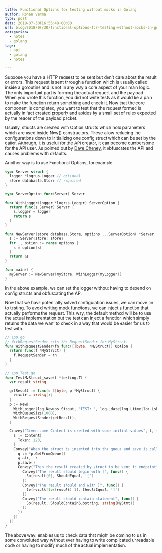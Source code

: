```yaml
---
title: Functional Options for testing without mocks in Golang
author: Rohan Verma
type: post
date: 2018-07-30T16:55:48+00:00
url: blog/2018/07/30/functional-options-for-testing-without-mocks-in-golang/
categories:
  - notes
  - golang
tags:
  - api
  - golang
  - notes

---
```

Suppose you have a HTTP request to be sent but don&#8217;t care about the result or errors. This request is sent through a function which is usually called inside a goroutine and is not in any way a core aspect of your main logic. The only important part is forming the actual request and the payload. When you wrote this function, you did not write tests as it would be a pain to make the function return something and check it. Now that the core component is completed, you want to test that the request formed is actually in fact created properly and abides by a small set of rules expected by the reader of the payload packet.

Usually, structs are created with Option structs which hold parameters which are used inside New() constructors. These allow reducing the configurations down to initializing one config struct which can be set by the caller. Although, it is useful for the API creator, it can become cumbersome for the API user. As pointed out by [Dave Cheney][1], it obfuscates the API and causes problems with defaults.

Another way is to use Functional Options, for example

```go
type Server struct {
  logger *logrus.Logger // optional
  store databaste.Store // required
}

type ServerOption func(Server) Server

func WithLogger(logger *logrus.Logger) ServerOption {
  return func(s Server) Server {
    s.logger = logger
    return s
  }
}

func NewServer(store database.Store, options ...ServerOption) *Server {
  s := Server{store: store}
  for _, option := range options {
    s = option(s)
  }
  return &s
}

func main() {
  myServer := NewServer(myStore, WithLogger(myLogger))
}
```

In the above example, we can set the logger without having to depend on config structs and obfuscating the API.

Now that we have potentially solved configuration issues, we can move on to testing. To avoid writing mock functions, we can inject a function that actually performs the request. This way, the default method will be to use the actual implementation but the test can inject a function which simply returns the data we want to check in a way that would be easier for us to test with.

```go
// app.go
// WithRequestSender sets the RequestSender for MyStruct.
func WithRequestSender(fn func([]byte, *MyStruct)) Option {
  return func(f *MyStruct) {
    f.RequestSender = fn
  }
}

// app_Test.go
func TestMyStruct_save(t *testing.T) {
  var result string

  getResult := func(s []byte, p *MyStruct) {
    result = string(s)
  }
  p := New(
    WithLogger(log.New(os.Stdout, "TEST: ", log.Ldate|log.Ltime|log.Lshortfile)),
    WithQueueSize(1000),
    WithRequestSender(getResult),
  )

  Convey("Given some Content is created with some initial values", t, func() {
    s := Content{
      Token: 123,
    }
    Convey("When the struct is inserted into the queue and save is called", func() {
      q := *p.GetFromQueue()
      q &lt;- s
      p.save()
      Convey("Then the result created by struct to be sent to endpoint", func() {
        Convey("The result should begin with [", func() {
          So(result[0], ShouldEqual, '[')
        })
        Convey("The result should end with ]", func() {
          So(result[len(result)-1], ShouldEqual, ']')
        })
        Convey("The result should contain statement", func() {
          So(result, ShouldContainSubstring, string(MyStmt))
        })
      })
    })
  })
}
```

The above way, enables us to check data that might be coming to us in some convoluted way without ever having to write complicated unreadable code or having to modify much of the actual implementation.

 [1]: https://dave.cheney.net/2014/10/17/functional-options-for-friendly-apis
